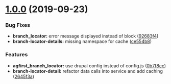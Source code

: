 # [1.0.0](https://bitbucket.org/cyberwoven/agfirst_branch_locator/compare/92683f4...v1.0.0) (2019-09-23)


### Bug Fixes

* **branch_locator:** error message displayed instead of block ([92683f4](https://bitbucket.org/cyberwoven/agfirst_branch_locator/commits/92683f4))
* **branch-locator-details:** missing namespace for cache ([ce554b8](https://bitbucket.org/cyberwoven/agfirst_branch_locator/commits/ce554b8))


### Features

* **agfirst_branch_locator:** use drupal config instead of config.js ([0b7f8cc](https://bitbucket.org/cyberwoven/agfirst_branch_locator/commits/0b7f8cc))
* **branch-locator-detail:** refactor data calls into service and add caching ([2645f3a](https://bitbucket.org/cyberwoven/agfirst_branch_locator/commits/2645f3a))



